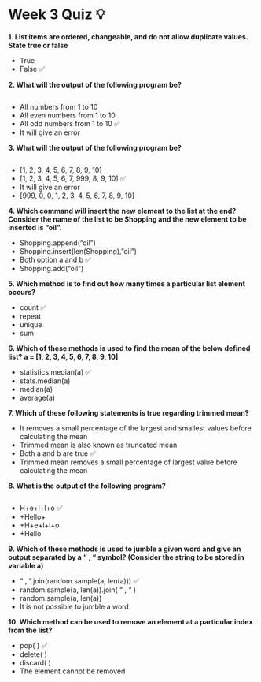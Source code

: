 # Week 3 Quiz 💡

**1. List items are ordered, changeable, and do not allow duplicate values. State true or false**
- True
- False  ✅

**2. What will the output of the following program be?**

<img src="https://storage.googleapis.com/swayam-node1-production.appspot.com/assets/img/noc21_cs75/cs75W3Q2.png" alt="">

- All numbers from 1 to 10
- All even numbers from 1 to 10
- All odd numbers from 1 to 10  ✅
- It will give an error

**3. What will the output of the following program be?**

<img src="https://storage.googleapis.com/swayam-node1-production.appspot.com/assets/img/noc21_cs75/cs75W3Q3.png" alt="">

- [1, 2, 3, 4, 5, 6, 7, 8, 9, 10]
- [1, 2, 3, 4, 5, 6, 7, 999, 8, 9, 10]  ✅
- It will give an error
- [999, 0, 0, 1, 2, 3, 4, 5, 6, 7, 8, 9, 10]

**4. Which command will insert the new element to the list at the end? Consider the name of the list to be Shopping and the new element to be inserted is “oil”.**

- Shopping.append(“oil”)
- Shopping.insert(len(Shopping),”oil”)
- Both option a and b  ✅
- Shopping.add(“oil”)

**5. Which method is to find out how many times a particular list element occurs?**

- count  ✅
- repeat
- unique
- sum

**6. Which of these methods is used to find the mean of the below defined list? a = [1, 2, 3, 4, 5, 6, 7, 8, 9, 10]**

- statistics.median(a)  ✅
- stats.median(a)
- median(a)
- average(a)

**7. Which of these following statements is true regarding trimmed mean?**

- It removes a small percentage of the largest and smallest values before calculating the mean
- Trimmed mean is also known as truncated mean
- Both a and b are true  ✅
- Trimmed mean removes a small percentage of largest value before calculating the mean

**8. What is the output of the following program?**

<img src="https://storage.googleapis.com/swayam-node1-production.appspot.com/assets/img/noc21_cs75/cs75W3Q8.png" alt="">

- H+e+l+l+o  ✅
- +Hello+
- +H+e+l+l+o
- +Hello

**9. Which of these methods is used to jumble a given word and give an output separated by a “ , “ symbol? (Consider the string to be stored in variable a)**

- “ , ”.join(random.sample(a, len(a)))  ✅
- random.sample(a, len(a)).join( “ , “ )
- random.sample(a, len(a))
- It is not possible to jumble a word

**10. Which method can be used to remove an element at a particular index from the list?**

- pop( )  ✅
- delete( )
- discard( )
- The element cannot be removed
